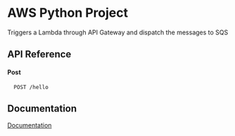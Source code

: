 
# AWS Python Project

Triggers a Lambda through API Gateway and dispatch the messages to SQS


## API Reference

#### Post 

```http
  POST /hello
```




## Documentation

[Documentation](https://documenter.getpostman.com/view/30390337/2s9YsKgXfn)